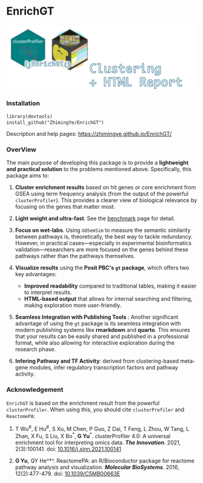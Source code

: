 # EnrichGT

![](man/figures/EnrichGT_2.png)

### Installation

```{r}
library(devtools)
install_github("ZhimingYe/EnrichGT")
```

Description and help pages: <https://zhimingye.github.io/EnrichGT/>

### OverView

The main purpose of developing this package is to provide a **lightweight and practical solution** to the problems mentioned above. Specifically, this package aims to:

1.  **Cluster enrichment results** based on hit genes or core enrichment from GSEA using term frequency analysis (from the output of the powerful `clusterProfiler`). This provides a clearer view of biological relevance by focusing on the genes that matter most.

2.  **Light weight and ultra-fast**. See the [benchmark](https://zhimingye.github.io/EnrichGT/articles/c_benchmark.html) page for detail.

3.  **Focus on wet-labs**. Using `GOSemSim` to measure the semantic similarity between pathways is, theoretically, the best way to tackle redundancy. However, in practical cases—especially in experimental bioinformatics validation—researchers are more focused on the genes behind these pathways rather than the pathways themselves.

4.  **Visualize results** using the **Posit PBC's `gt` package**, which offers two key advantages:

    -   **Improved readability** compared to traditional tables, making it easier to interpret results.
    -   **HTML-based output** that allows for internal searching and filtering, making exploration more user-friendly.

5.  **Seamless Integration with Publishing Tools** : Another significant advantage of using the `gt` package is its seamless integration with modern publishing systems like **rmarkdown** and **quarto**. This ensures that your results can be easily shared and published in a professional format, while also allowing for interactive exploration during the research phase.

6.  **Infering Pathway and TF Activity**: derived from clustering-based meta-gene modules, infer regulatory transcription factors and pathway activity.

### Acknowledgement

`EnrichGT` is based on the enrichment result from the powerful `clusterProfiler`. When using this, you should cite `clusterProfiler` and `ReactomePA`:

1.  T Wu<sup>\#</sup>, E Hu<sup>\#</sup>, S Xu, M Chen, P Guo, Z Dai, T Feng, L Zhou, W Tang, L Zhan, X Fu, S Liu, X Bo<sup>\*</sup>, **G Yu**<sup>\*</sup>. clusterProfiler 4.0: A universal enrichment tool for interpreting omics data. ***The Innovation***. 2021, 2(3):100141. doi: [10.1016/j.xinn.2021.100141](https://doi.org/10.1016/j.xinn.2021.100141)

2.  **G Yu**, QY He^\*^. ReactomePA: an R/Bioconductor package for reactome pathway analysis and visualization. ***Molecular BioSystems***. 2016, 12(2):477-479. doi: [10.1039/C5MB00663E](https://doi.org/10.1039/C5MB00663E)
